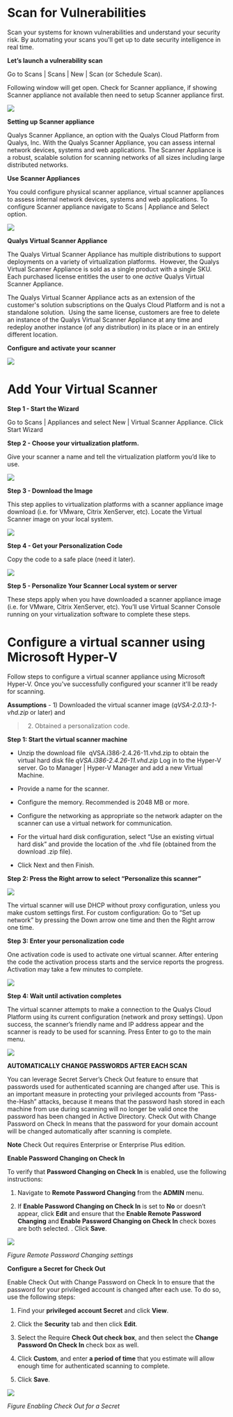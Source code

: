 [title]: # (Scan for Vulnerabilities)
[tags]: # (scan, vulnerabilities)
[priority]: # (103)
# Scan for Vulnerabilities

Scan your systems for known vulnerabilities and understand your security risk.
By automating your scans you'll get up to date security intelligence in real
time.

**Let’s launch a vulnerability scan**

Go to Scans | Scans | New | Scan (or Schedule Scan).

Following window will get open. Check for Scanner appliance, if showing Scanner
appliance not available then need to setup Scanner appliance first.

   ![](images/07a1524e85a73bcf217c278a3f1372d0.png)

**Setting up Scanner appliance**

Qualys Scanner Appliance, an option with the Qualys Cloud Platform from Qualys,
Inc. With the Qualys Scanner Appliance, you can assess internal network devices,
systems and web applications. The Scanner Appliance is a robust, scalable
solution for scanning networks of all sizes including large distributed
networks.

**Use Scanner Appliances**

You could configure physical scanner appliance, virtual scanner appliances to
assess internal network devices, systems and web applications. To configure
Scanner appliance navigate to Scans | Appliance and Select option.

   ![](images/c1e91eaaf0b84acbcddea6b8dba1242e.png)

**Qualys Virtual Scanner Appliance**

The Qualys Virtual Scanner Appliance has multiple distributions to support
deployments on a variety of virtualization platforms.  However, the Qualys
Virtual Scanner Appliance is sold as a single product with a single SKU.  Each
purchased license entitles the user to one *active* Qualys Virtual Scanner
Appliance.

The Qualys Virtual Scanner Appliance acts as an extension of the customer's
solution subscriptions on the Qualys Cloud Platform and is not a standalone
solution.  Using the same license, customers are free to delete an instance of
the Qualys Virtual Scanner Appliance at any time and redeploy another instance
(of any distribution) in its place or in an entirely different location.

**Configure and activate your scanner**

   ![](images/6fded6356d5026bb8c768bdf31a55610.png)

Add Your Virtual Scanner
========================

**Step 1 - Start the Wizard**

Go to Scans | Appliances and select New | Virtual Scanner Appliance. Click
Start Wizard

**Step 2 - Choose your virtualization platform.**

Give your scanner a name and tell the virtualization platform you’d like to use.

![](images/d607127079938fc6204358f39935e3ca.png)

**Step 3 - Download the Image**

This step applies to virtualization platforms with a scanner appliance image
download (i.e. for VMware, Citrix XenServer, etc). Locate the Virtual Scanner
image on your local system.

![](images/9170dccdd241ae2a775b0b1d9091c2c5.png)

**Step 4 - Get your Personalization Code**

Copy the code to a safe place (need it later).

![](images/112dcb63e1c0021cef1f883ca4056bbf.png)

**Step 5 - Personalize Your Scanner Local system or server**

These steps apply when you have downloaded a scanner appliance image (i.e. for
VMware, Citrix XenServer, etc). You’ll use Virtual Scanner Console running on
your virtualization software to complete these steps.

Configure a virtual scanner using Microsoft Hyper-V
===================================================

Follow steps to configure a virtual scanner appliance using Microsoft Hyper-V.
Once you've successfully configured your scanner it'll be ready for scanning.

**Assumptions** - 1) Downloaded the virtual scanner image
(*qVSA-2.0.13-1-vhd.zip* or later) and

>   2) Obtained a personalization code.

**Step 1: Start the virtual scanner machine**

-   Unzip the download file  qVSA.i386-2.4.26-11.vhd.zip to obtain the virtual
    hard disk file *qVSA.i386-2.4.26-11.vhd.zip* Log in to the Hyper-V server.
    Go to Manager | Hyper-V Manager and add a new Virtual Machine.

-   Provide a name for the scanner.

-   Configure the memory. Recommended is 2048 MB or more.

-   Configure the networking as appropriate so the network adapter on the
    scanner can use a virtual network for communication.

-   For the virtual hard disk configuration, select “Use an existing virtual
    hard disk” and provide the location of the .vhd file (obtained from the
    download .zip file).

-   Click Next and then Finish.

**Step 2: Press the Right arrow to select “Personalize this scanner”**

![](images/0a12bfe2fc2229b08fc93ef804b0e299.png)

The virtual scanner will use DHCP without proxy configuration, unless you make
custom settings first. For custom configuration: Go to “Set up network” by
pressing the Down arrow one time and then the Right arrow one time.

**Step 3: Enter your personalization code**

One activation code is used to activate one virtual scanner. After entering the
code the activation process starts and the service reports the progress.
Activation may take a few minutes to complete.

![](images/df3c1e9924faabac07c39b3525c85b9c.png)

**Step 4: Wait until activation completes**

The virtual scanner attempts to make a connection to the Qualys Cloud Platform
using its current configuration (network and proxy settings). Upon success, the
scanner’s friendly name and IP address appear and the scanner is ready to be
used for scanning. Press Enter to go to the main menu.

![](images/b2825f52bd359dd43d634f15dac5e196.png)

**AUTOMATICALLY CHANGE PASSWORDS AFTER EACH SCAN**

You can leverage Secret Server’s Check Out feature to ensure that passwords used
for authenticated scanning are changed after use. This is an important measure
in protecting your privileged accounts from “Pass-the-Hash” attacks, because it
means that the password hash stored in each machine from use during scanning
will no longer be valid once the password has been changed in Active Directory.
Check Out with Change Password on Check In means that the password for your
domain account will be changed automatically after scanning is complete.

**Note** Check Out requires Enterprise or Enterprise Plus edition.

**Enable Password Changing on Check In**

To verify that **Password Changing on Check In** is enabled, use the following
instructions:

1. Navigate to **Remote Password Changing** from the **ADMIN** menu.

2. If **Enable Password Changing on Check In** is set to **No** or doesn’t
appear, click **Edit** and ensure that the **Enable Remote Password Changing**
and **Enable Password Changing on Check In** check boxes are both selected. .
Click **Save**.

![](images/e69f0f395cbf8dde3c2e3c0cb20929a2.png)

*Figure Remote Password Changing settings*

**Configure a Secret for Check Out**

Enable Check Out with Change Password on Check In to ensure that the password
for your privileged account is changed after each use. To do so, use the
following steps:

1. Find your **privileged account Secret** and click **View**.

2. Click the **Security** tab and then click **Edit**.

3. Select the Require **Check Out check box**, and then select the **Change
Password On Check In** check box as well.

4. Click **Custom**, and enter **a period of time** that you estimate will allow
enough time for authenticated scanning to complete.

5. Click **Save**.

![](images/d42ecb7e289ceda547b6543c7db5a386.png)

*Figure Enabling Check Out for a Secret*